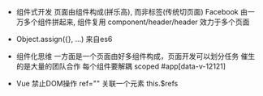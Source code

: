 - 组件式开发
  页面由组件构成(拼乐高), 而非标签(传统切页面)
  Facebook 由一万多个组件拼起来, 组件复用
  component/header/header  效力于多个页面

- Object.assign({}, ...)  来自es6


- 组件化思维
  一方面是一个页面由好多组件构成，页面开发可以划分任务
  催生的是大量的团队合作
  每个组件要解耦 
  scoped 
  #app[data-v-12121]
- Vue 禁止DOM操作
  ref=""   关联一个元素
  this.$refs